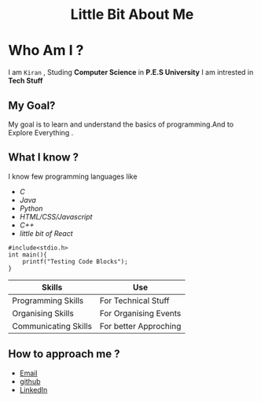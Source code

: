 <h1 align="Center">Little Bit About Me </h1>

# Who Am I ?
I am `Kiran` , Studing **Computer Science** in **P.E.S University**  I am intrested in **Tech Stuff**

## My Goal?
My goal is to learn and understand the basics of programming.And to Explore Everything .

## What I know ?
I know few programming languages like 

- *C*
- *Java*
- *Python*
- *HTML/CSS/Javascript*
- *C++*
- *little bit of React*

```
#include<stdio.h>
int main(){
    printf("Testing Code Blocks");
}
```
| Skills | Use |
| ------ | ----- |
| Programming Skills | For Technical Stuff |
| Organising Skills | For Organising Events |
| Communicating Skills | For better Approching |

##  How to approach me ?

- [Email](kiranchoudari020403@gmail.com)
- [github](https://github.com/KiranChoudari)
- [LinkedIn](https://www.linkedin.com/in/kiran-choudari-614b5425a?utm_source=share&utm_campaign=share_via&utm_content=profile&utm_medium=android_app)
